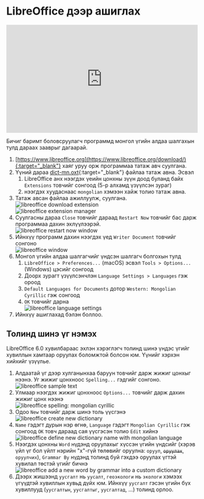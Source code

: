 # LibreOffice дээр ашиглах

<div style="position: relative; width: 100%; padding-bottom: 56.25%;">
   <iframe src="https://www.youtube.com/embed/JVSwADALGZA" frameborder="0" allow="accelerometer; autoplay; clipboard-write; encrypted-media; gyroscope; picture-in-picture" allowfullscreen style="position: absolute; top: 0; left: 0; height: 100%; width: 100%; padding-bottom:20px;"></iframe>
</div>

Бичиг баримт боловсруулагч программд монгол үгийн алдаа шалгахын тулд дараах зааврыг дагаарай.
1. [https://www.libreoffice.org](https://www.libreoffice.org/download/){:target="_blank"} хаяг уруу орж программаа татаж авч суулгана.
1. Үүний дараа [dict-mn.oxt](https://extensions.libreoffice.org/en/extensions/show/1980){:target="_blank"} файлаа татаж авна. Эсвэл 
   1. LibreOffice анх нээгдэх үеийн цонхны зүүн доод буланд байх `Extensions` товчийг сонгоод (5-р алхамд үзүүлсэн зураг)
   1. нээгдэх хуудаснаас `mongolian` хэмээн хайж толио татаж авна.
1. Татаж авсан файлаа ажиллуулж, суулгана.\
![libreoffice download extension](images/libreoffice-1.png)\
![libreoffice extension manager](images/libreoffice-2.png)
1. Суулгасны дараа `Close` товчийг дараад `Restart Now` товчийг бас дарж программаа дахин эхлүүлээрэй.\
![libreoffice restart now window](images/libreoffice-3.png)
1. Ийнхүү программ дахин нээгдэх үед `Writer Document` товчийг сонгоно\
![libreoffice window](images/libreoffice-9.png)
1. Монгол үгийн алдаа шалгагчийг үндсэн шалгагч болгохын тулд
   1. `LibreOffice > Preferences...` (macOS) эсвэл `Tools > Options...` (Windows) цэсийг сонгоод 
   1. Доорх зурагт үзүүлсэнчлэн `Language Settings > Languages` гэж ороод 
   1. `Default Languages for Documents` дотор `Western: Mongolian Cyrillic` гэж сонгоод 
   1. `OK` товчийг дарна\
![libreoffice language settings](images/libreoffice-10.png)
1. Ийнхүү ашиглахад бэлэн боллоо.

## Толинд шинэ үг нэмэх

LibreOffice 6.0 хувилбараас эхлэн хэрэглэгч толинд шинэ үндэс үгийг хувиллын хамтаар оруулах боломжтой болсон юм. Үүнийг хэрхэн хийхийг үзүүлье.
1. Алдаатай үг дээр хулганынхаа баруун товчийг дарж жижиг цонхыг нээнэ. Уг жижиг цонхноос `Spelling...` гэдгийг сонгоно.\
![libreoffice sample text](images/libreoffice-4.png)
1. Улмаар нээгдэх жижиг цонхноос `Options...` товчийг дарж дахин жижиг цонх нээнэ\
![libreoffice spelling: mongolian cyrillic](images/libreoffice-5.png)
1. Одоо `New` товчийг дарж шинэ толь үүсгэнэ\
![libreoffice create new dictionary](images/libreoffice-6.png)
1. `Name` гэдэгт дурын нэр өгнө, `Language` гэдэгт `Mongolian Cyrillic` гэж сонгоод `OK` товч дараад сая үүсгэсэн толио `Edit` хийнэ\
![libreoffice define new dictionary name with mongolian language](images/libreoffice-7.png)
1. Нээгдэх цонхны `Word` нүдэнд оруулахыг хүссэн үгийн үндсийг (хэрэв үйл үг бол үйлт нэрийн "х"-гүй төлөвийг оруулна: `оруул`, ~~`оруулах`~~, `оруулчих`), `Grammar By` нүдэнд толинд буй гэхдээ оруулах үгтэй хувилал төстэй үгийг бичнэ\
![libreoffice add a new word by grammar into a custom dictionary](images/libreoffice-8.png)
1. Дээрх жишээнд `уусгалт` нь `уусалт`, `геоэкологи` нь `экологи` хэмээх үгүүдтэй хувиллын хувьд дүйх юм. Ийнхүү `уусгалт` гэсэн үгийн бүх хувиллууд (`уусгалтын`, `уусгалтыг`, `уусгалтад`, ...) толинд орлоо.

